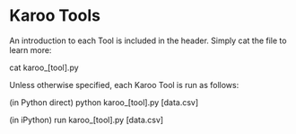 # Karoo Tools

An introduction to each Tool is included in the header. Simply cat the file to learn more:

cat karoo_[tool].py


Unless otherwise specified, each Karoo Tool is run as follows:

(in Python direct)
python karoo_[tool].py [data.csv]

(in iPython)
run karoo_[tool].py [data.csv]

